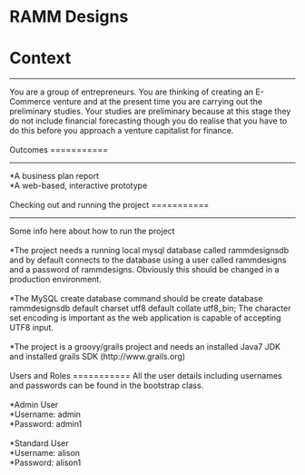 RAMM Designs
===========

Context
===========
<hr>
You are a group of entrepreneurs. You are thinking of creating an E-Commerce venture and at the present time you are carrying out the preliminary studies. Your studies are preliminary because at this stage they do not include financial forecasting though you do realise that you have to do this before you approach a venture capitalist for finance.<br>
 <br>
Outcomes
===========
<hr>
*A business plan report<br>
*A web-based, interactive prototype<br>
<br>
Checking out and running the project
===========
<hr>
Some info here about how to run the project<br>
<br>
*The project needs a running local mysql database called rammdesignsdb and by default connects to the database using a user called rammdesigns and a password of rammdesigns. Obviously this should be changed in a production environment.<br>
<br>
*The MySQL create database command should be create database rammdesignsdb default charset utf8 default collate utf8_bin; The character set encoding is important as the web application is capable of accepting UTF8 input.<br>
<br>
*The project is a groovy/grails project and needs an installed Java7 JDK and installed grails SDK (http://www.grails.org)<br>
<br>
Users and Roles
===========
All the user details including usernames and passwords can be found in the bootstrap class.<br>
<br>
*Admin User<br>
*Username: admin<br>
*Password: admin1<br>
<br>
*Standard User<br>
*Username: alison<br>
*Password: alison1<br>
<br>
